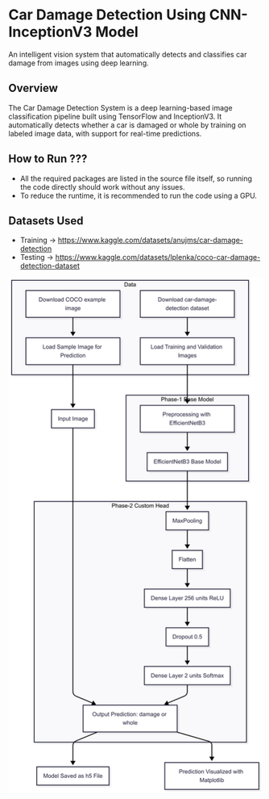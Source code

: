 # Car Damage Detection Using CNN-InceptionV3 Model 

An intelligent vision system that automatically detects and classifies car damage from images using deep learning.

<!--![User Dashboard](./frontend/public/assets/user.png)-->

## Overview

The Car Damage Detection System is a deep learning-based image classification pipeline built using TensorFlow and InceptionV3. It automatically detects whether a car is damaged or whole by training on labeled image data, with support for real-time predictions.

## How to Run ???

- All the required packages are listed in the source file itself, so running the code directly should work without any issues.
- To reduce the runtime, it is recommended to run the code using a GPU.

## Datasets Used

- Training -> https://www.kaggle.com/datasets/anujms/car-damage-detection
- Testing -> https://www.kaggle.com/datasets/lplenka/coco-car-damage-detection-dataset

![Architecture Diagram](./InceptionV3/Architecture%20Diagram.png)
